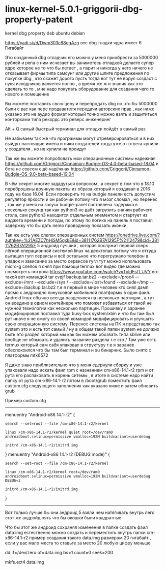 # linux-kernel-5.0.1-griggorii-dbg-property-patent
kernel dbg property deb ubuntu debian

https://yadi.sk/d/Dwm303c88egAzg вес dbg тладки ядра имеет 6 Гигабайт

Это созданный  dbg отладчик его можно у меня приобрести за 5000000 рублей и репа с ним исчезает 
вы заниметесь отладкой делаете супер ядро которое не то что бы летает , а парит и никогда у него ничего не отказывает 
фирмы типа самсунг или другие шлите предложения по покупке dbg , кто скажет дорого пусть тогда вот тут не воруя создаст с нуля
исходников валяется полно , а время же ж и знания как это сделать то то , мне надо покупать оборудование для создания чего то 
нового и помещение

Вы можете поставить свою цену и перепродать dbg но что бы 5000000 были с вас как пере продавателя передачи авторских прав , как ниже указано это не аудио формат который точно можно взять и защититься конторками типа рекордс это реверс инженеринг

Alt + Q самый быстрый терминал для отладки пойдёт в самый раз

Не забываем так же что программы могут отреверсироваться и в них выйдут настоящие имена и ники создателей тогда уже от ответа 
купили у создателя , но не купили не проидут

Так же вы можете попробовать мои операционные системы надежная https://github.com/Griggorii/Cinnamon-Budgie-OS-4.0-beta-based-18.04
 и бета не совсем ещё надёжная https://github.com/Griggorii/Cinnamon-Budgie-OS-9.0-beta-based-19.04 
 
 В чём секрет многие зададуться вопросом , а секрет в том что в 18.10 переброшены вручную пакеты из образа который я создавал в 2016 году на базе 16.04.  Если проверить то на budgie панели есть допустим регулятор яркости и он рабочии потому что я мозг сломал , но перенес , так же у меня на запуск budgie-panel поставлена задержка в несколько секунд так как python3 не даёт загрузить значки 
 рабочего стола, сам python3 находится отдельным элементом и стартует из виджета времени и погоды, по этому по логике на панель я поставил задержку что бы дать nemo проводнику показать иконки.
 
Так же есть уже слепок операционных систем https://onedrive.live.com/?authkey=%21AEZC7hHiSM5gxkE&id=38111762B7A1295F%2112479&cid=38111762B7A1295F 5 андройд лучший , которая послужит первой сверх лёгкой операционной системой linux на десктопах потому что я оттуда вытащил гугл сервисы и всё остальное что перегружало телефон в упадок и зависание за место сервисов гугл тут можно использовать micro-g слепок я снял при помощи termux вот видео где можно посмотреть потроха https://www.youtube.com/watch?v=TxIdFsTLUVY вот такой вот командой tar cvpjf backup.tar.bz2 --exclude=/proc4 --exclude=/mnt --exclude=/sys / --exclude=/lost+found --exclude=/tmp --exclude=/backup.tar.bz2 т.е я первый в мире человек кто снял дамп прямо с андроидно линуксовой мобильной платформы в один фаил.
Android linux обычно всегда разделялся на несколько партиции , а тут он воедино в одном контейнере что поможет избавиться от такой не нужной технологии как несколько партиции.
Прошивку я заранее модифицировал поставил туда busy-box system/xbin и что бы там был рут иначе я не смогу со своей командой модифицировать и улучшать свою операционную систему.
Перенос системы на ПК я представлю так system это и есть тот самый /  ну в общем такой папки system не должно быть это раздел который мы как бы можем обозвать типа sblive или вообще не обзывать и удалить название раздела т.е это /
Там уже есть termux который сам сабя упаковал в структуру т.е я заранее обеспокоился что бы там был терминал и su бинарник.
Было снято с платформы mtk6572

Я даже знаю приблизительно что у меня сдернули сборку и уже упаковали надо искать фаил rpm с назнанием cm-x86-14.1-r2  rpm и
от рута его распаковать в корень ситемы , в итоге в системе надо найти папку от рута cm-x86-14.1-r2 потом в /boot/grub поместить фаил custom.cfg следующего заполнения как указано ниже и затем обновить grub

Пример custom.cfg

_______________________________________________________________________________________________________________________________

menuentry "Android-x86 14.1-r2" {

	search --set=root --file /cm-x86-14.1-r2/kernel
	
	linux /cm-x86-14.1-r2/kernel quiet root=/dev/ram0 androidboot.selinux=permissive vmalloc=192M buildvariant=userdebug 
	
	initrd /cm-x86-14.1-r2/initrd.img
	
}
menuentry "Android-x86 14.1-r2 (DEBUG mode)" {

	search --set=root --file /cm-x86-14.1-r2/kernel
	
	linux /cm-x86-14.1-r2/kernel root=/dev/ram0 androidboot.selinux=permissive vmalloc=192M buildvariant=userdebug DEBUG=2
	
	initrd /cm-x86-14.1-r2/initrd.img
	
}
_______________________________________________________________________________________________________________________________

Вот только лучше бы они андроид 5 взяли чем натягивать внутрь лего этот же андройд пять что бы окошки были квадратные

Что бы этот же андроид сохранял изменения в папке создать фаил data.img естественно можно создать и переместить внутрь папки 
cm-x86-14.1-r2 пример создания такого data.img размером 20 гигабайт , если у вас мало места то ставьте за место 20 любую цифру меньше

dd if=/dev/zero of=data.img bs=1 count=0 seek=20G

mkfs.ext4 data.img
